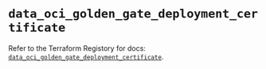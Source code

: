 # `data_oci_golden_gate_deployment_certificate`

Refer to the Terraform Registory for docs: [`data_oci_golden_gate_deployment_certificate`](https://registry.terraform.io/providers/oracle/oci/6.18.0/docs/data-sources/golden_gate_deployment_certificate).
